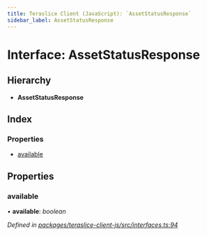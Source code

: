 ```yaml
---
title: Teraslice Client (JavaScript): `AssetStatusResponse`
sidebar_label: AssetStatusResponse
---
```


# Interface: AssetStatusResponse

## Hierarchy

* **AssetStatusResponse**

## Index

### Properties

* [available](assetstatusresponse.md#available)

## Properties

###  available

• **available**: *boolean*

*Defined in [packages/teraslice-client-js/src/interfaces.ts:94](https://github.com/terascope/teraslice/blob/78714a985/packages/teraslice-client-js/src/interfaces.ts#L94)*
